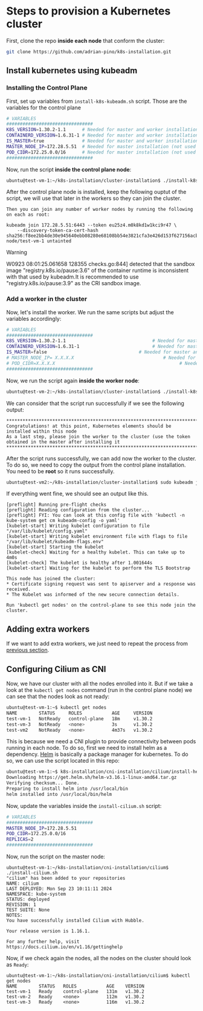 # Steps to provision a Kubernetes cluster

First, clone the repo **inside each node** that conform the cluster:

```bash
git clone https://github.com/adrian-pino/k8s-installation.git
```

## Install kubernetes using kubeadm

### Installing the Control Plane

First, set up variables from `install-k8s-kubeadm.sh` script. Those are the variables for the control plane

```bash
# VARIABLES
################################
K8S_VERSION=1.30.2-1.1      # Needed for master and worker installation
CONTAINERD_VERSION=1.6.31-1 # Needed for master and worker installation
IS_MASTER=true              # Needed for master and worker installation
MASTER_NODE_IP=172.28.5.51  # Needed for master installation (not used in worker installation)
POD_CIDR=172.25.0.0/16      # Needed for master installation (not used in worker installation) -> Update it for each new cluster
################################
```

Now, run the script **inside the control plane node**:

```bash
ubuntu@test-vm-1:~/k8s-installation/cluster-installation$ ./install-k8s-kubeadm.sh 
```

After the control plane node is installed, keep the following ouptut of the script, we will use that later in the workers so they can join the cluster.

```
Then you can join any number of worker nodes by running the following on each as root:

kubeadm join 172.28.5.51:6443 --token eu25z4.m0k8kd1w1kci9r47 \
	--discovery-token-ca-cert-hash sha256:f8ee2bb4de30e945640ebb08280e68108bb54e3821cfa3e426d153f627156acb 
node/test-vm-1 untainted
```

> [!WARNING]
> W0923 08:01:25.061658  128355 checks.go:844] detected that the sandbox image "registry.k8s.io/pause:3.6" of the container runtime is inconsistent with that used by kubeadm.It is recommended to use "registry.k8s.io/pause:3.9" as the CRI sandbox image.

### Add a worker in the cluster

Now, let's install the worker. We run the same scripts but adjust the variables accordingly:

```bash
# VARIABLES
################################
K8S_VERSION=1.30.2-1.1                                # Needed for master and worker installation
CONTAINERD_VERSION=1.6.31-1                           # Needed for master and worker installation
IS_MASTER=false                                  # Needed for master and worker installation
# MASTER_NODE_IP= X.X.X.X                                 # Needed for master installation (not used in worker installation)
# POD_CIDR=X.X.X.X                                              # Needed for master installation (not used in worker installation) -> Update it for each new cluster
################################
```

Now, we run the script again **inside the worker node**:

```bash
ubuntu@test-vm-2:~/k8s-installation/cluster-installation$ ./install-k8s-kubeadm.sh 
```

We can consider that the script run successfully if we see the following output:

```
***************************************************************************************************************
Congratulations! at this point, Kubernetes elements should be installed within this node
As a last step, please join the worker to the cluster (use the token obtained in the master after installing it
***************************************************************************************************************
```

After the script runs successfully, we can add now the worker to the cluster. To do so, we need to copy the output from the control plane installation. You need to be **root** so it runs successfully.

```bash
ubuntu@test-vm2:~/k8s-installation/cluster-installation$ sudo kubeadm join 172.28.5.51:6443 --token eu25z4.m0k8kd1w1kci9r47 --discovery-token-ca-cert-hash sha256:f8ee2bb4de30e945640ebb08280e68108bb54e3821cfa3e426d153f627156acb 
```

If everything went fine, we should see an output like this.

```
[preflight] Running pre-flight checks
[preflight] Reading configuration from the cluster...
[preflight] FYI: You can look at this config file with 'kubectl -n kube-system get cm kubeadm-config -o yaml'
[kubelet-start] Writing kubelet configuration to file "/var/lib/kubelet/config.yaml"
[kubelet-start] Writing kubelet environment file with flags to file "/var/lib/kubelet/kubeadm-flags.env"
[kubelet-start] Starting the kubelet
[kubelet-check] Waiting for a healthy kubelet. This can take up to 4m0s
[kubelet-check] The kubelet is healthy after 1.001644s
[kubelet-start] Waiting for the kubelet to perform the TLS Bootstrap

This node has joined the cluster:
* Certificate signing request was sent to apiserver and a response was received.
* The Kubelet was informed of the new secure connection details.

Run 'kubectl get nodes' on the control-plane to see this node join the cluster.
```

## Adding extra workers

If we want to add extra workers, we just need to repeat the process from [previous section](#add-a-worker-in-the-cluster).

## Configuring Cilium as CNI

Now, we have our cluster with all the nodes enrolled into it. But if we take a look at the `kubectl get nodes` command (run in the control plane node) we can see that the nodes look as not ready:

```bash
ubuntu@test-vm-1:~$ kubectl get nodes
NAME        STATUS     ROLES           AGE     VERSION
test-vm-1   NotReady   control-plane   18m     v1.30.2
test-vm-3   NotReady   <none>          3s      v1.30.2
test-vm2    NotReady   <none>          4m37s   v1.30.2
```

This is because we need a CNI plugin to provide connectivity between pods running in each node. To do so, first we need to install helm as a dependency. [Helm](https://helm.sh/) is basically a package manager for kubernetes. To do so, we can use the script located in this repo:

```bash
ubuntu@test-vm-1:~$ k8s-installation/cni-installation/cilium/install-helm.sh 
Downloading https://get.helm.sh/helm-v3.16.1-linux-amd64.tar.gz
Verifying checksum... Done.
Preparing to install helm into /usr/local/bin
helm installed into /usr/local/bin/helm
```

Now, update the variables inside the `install-cilium.sh` script:

```bash
# VARIABLES
################################
MASTER_NODE_IP=172.28.5.51
POD_CIDR=172.25.0.0/16
REPLICAS=2
################################
```

Now, run the script on the master node:

```
ubuntu@test-vm-1:~/k8s-installation/cni-installation/cilium$ ./install-cilium.sh 
"cilium" has been added to your repositories
NAME: cilium
LAST DEPLOYED: Mon Sep 23 10:11:11 2024
NAMESPACE: kube-system
STATUS: deployed
REVISION: 1
TEST SUITE: None
NOTES:
You have successfully installed Cilium with Hubble.

Your release version is 1.16.1.

For any further help, visit https://docs.cilium.io/en/v1.16/gettinghelp
```

Now, if we check again the nodes, all the nodes on the cluster should look as `Ready`:

```
ubuntu@test-vm-1:~/k8s-installation/cni-installation/cilium$ kubectl get nodes
NAME        STATUS   ROLES           AGE    VERSION
test-vm-1   Ready    control-plane   131m   v1.30.2
test-vm-2   Ready    <none>          112m   v1.30.2
test-vm-3   Ready    <none>          116m   v1.30.2
```


